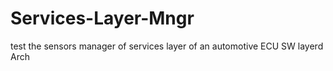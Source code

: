 # Services-Layer-Mngr

test the sensors manager of services layer of an automotive ECU SW layerd Arch